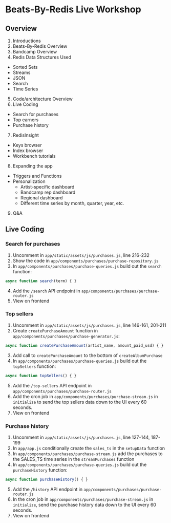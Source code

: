# Beats-By-Redis Live Workshop

## Overview

1. Introductions
2. Beats-By-Redis Overview
3. Bandcamp Overview
4. Redis Data Structures Used
  - Sorted Sets
  - Streams
  - JSON
  - Search
  - Time Series
5. Code/architecture Overview
6. Live Coding
  - Search for purchases
  - Top earners
  - Purchase history
7. RedisInsight
  - Keys browser
  - Index browser
  - Workbench tutorials
8. Expanding the app
  - Triggers and Functions
  - Personalization
    - Artist-specific dashboard
    - Bandcamp rep dashboard
    - Regional dashboard
    - Different time series by month, quarter, year, etc.
9. Q&A

## Live Coding

### Search for purchases

1. Uncomment in `app/static/assets/js/purchases.js`, line 216-232
2. Show the code in `app/components/purchases/purchase-repository.js`
3. In `app/components/purchases/purchase-queries.js` build out the `search` function:

```javascript
async function search(term) { }
```

4. Add the `/search` API endpoint in `app/components/purchases/purchase-router.js`
5. View on frontend

### Top sellers

1. Uncomment in `app/static/assets/js/purchases.js`, line 146-161, 201-211
2. Create `createPurchaseAmount` function in `app/components/purchases/purchase-generator.js`:

```javascript
async function createPurchaseAmount(artist_name, amount_paid_usd) { }
```

3. Add call to `createPurchaseAmount` to the bottom of  `createAlbumPurchase`
4. In `app/components/purchases/purchase-queries.js` build out the `topSellers` function:

```javascript
async function topSellers() { }
```

5. Add the `/top-sellers` API endpoint in `app/components/purchases/purchase-router.js`
6. Add the cron job in `app/components/purchases/purchase-stream.js` in `initialize` to send the top sellers data down to the UI every 60 seconds.
7. View on frontend

### Purchase history

1. Uncomment in `app/static/assets/js/purchases.js`, line 127-144, 187-199
2. In `app/app.js` conditionally create the `sales_ts` in the `setupData` function
3. In `app/components/purchases/purchase-stream.js` add the purchases to the SALES_TS time series in the `streamPurchases` function
4. In `app/components/purchases/purchase-queries.js` build out the `purchaseHistory` function:

```javascript
async function purchaseHistory() { }
```

5. Add the `/history` API endpoint in `app/components/purchases/purchase-router.js`
6. In the cron job in `app/components/purchases/purchase-stream.js` in `initialize`, send the purchase history data down to the UI every 60 seconds.
7. View on frontend
